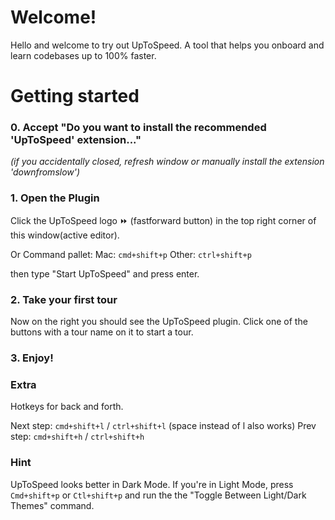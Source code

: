 # Welcome!

Hello and welcome to try out UpToSpeed. 
A tool that helps you onboard and learn codebases up to 100% faster. 

# Getting started

### 0. Accept "Do you want to install the recommended 'UpToSpeed' extension..."
*(if you accidentally closed, refresh window or manually install the extension 'downfromslow')*

### 1. Open the Plugin
Click the UpToSpeed logo ⏩ (fastforward button) in the top right corner of this window(active editor).

Or Command pallet:
Mac: `cmd+shift+p` 
Other: `ctrl+shift+p` 

then type "Start UpToSpeed" and press enter.

### 2. Take your first tour
Now on the right you should see the UpToSpeed plugin.
Click one of the buttons with a tour name on it to start a tour. 

### 3. Enjoy!

### Extra
Hotkeys for back and forth. 

Next step: `cmd+shift+l` / `ctrl+shift+l` (space instead of l also works)
Prev step: `cmd+shift+h` / `ctrl+shift+h`

### Hint

UpToSpeed looks better in Dark Mode. If you're in Light Mode, press `Cmd+shift+p` or `Ctl+shift+p` and run the the "Toggle Between Light/Dark Themes" command.
